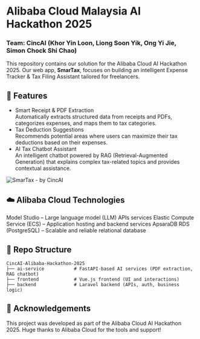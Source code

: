 # Alibaba Cloud Malaysia AI Hackathon 2025

### Team: CincAI (Khor Yin Loon, Liong Soon Yik, Ong Yi Jie, Simon Chock Shi Chao)

This repository contains our solution for the Alibaba Cloud AI Hackathon 2025. Our web app, **SmarTax**, focuses on building an intelligent Expense Tracker & Tax Filing Assistant tailored for freelancers.

## 🚀 Features
- Smart Receipt & PDF Extraction<br>
Automatically extracts structured data from receipts and PDFs, categorizes expenses, and maps them to tax categories.
- Tax Deduction Suggestions<br>
Recommends potential areas where users can maximize their tax deductions based on their expenses.
- AI Tax Chatbot Assistant<br>
An intelligent chatbot powered by RAG (Retrieval-Augmented Generation) that explains complex tax-related topics and provides contextual assistance.

![SmarTax - by CincAI](https://github.com/user-attachments/assets/d418510a-e490-46a9-aa7e-902dc69b2daf)

## ☁️ Alibaba Cloud Technologies
Model Studio – Large language model (LLM) APIs services
Elastic Compute Service (ECS) – Application hosting and backend services
ApsaraDB RDS (PostgreSQL) – Scalable and reliable relational database

## 📁 Repo Structure
```
CincAI-Alibaba-Hackathon-2025
├── ai-service           # FastAPI-based AI services (PDF extraction, RAG chatbot)      
├── frontend             # Vue.js frontend (UI and interactions)
├── backend              # Laravel backend (APIs, auth, business logic)
```

## 👥 Acknowledgements
This project was developed as part of the Alibaba Cloud AI Hackathon 2025. Huge thanks to Alibaba Cloud for the tools and support!
